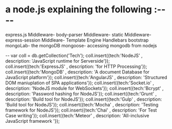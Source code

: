 # a node.js explaining the following :----
   express.js
   Middleware- body-parser
   Middleware- static
   Middleware- express-session
   Middleare-  Template Engine Handlebars
   bootstrap 
   mongoLab- the mongoDB 
   mongoose- accessing mongodb from nodejs

-- 
var coll = db.getCollection('Tech');
coll.insert({tech:'NodeJS' , description: 'JavaScript runtime for Serverside'});
coll.insert({tech:'ExpressJS' , description: 'for HTTP Processing'});
coll.insert({tech:'MongoDB' , description: 'A document Database for JavaScript platform'});
coll.insert({tech:'AngularJS' , description: 'Structured DOM maniuplation of SPA applications'});
coll.insert({tech:'Socket.io' , description: 'NodeJS module for WebSockets'});
coll.insert({tech:'Bcrypt' , description: 'Password hashing for NodeJS'});
coll.insert({tech:'Grunt' , description: 'Build tool for NodeJS'});
coll.insert({tech:'Gulp' , description: 'Build tool for NodeJS'});
coll.insert({tech:'Mocha' , description: 'Testing framework for NodeJS'});
coll.insert({tech:'Chai' , description: 'For Test Case writing'});
coll.insert({tech:'Meteor' , description: 'All-inclusive JavaScript framework '});
   



